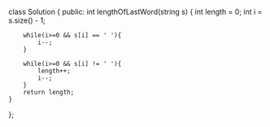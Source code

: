 class Solution {
public:
    int lengthOfLastWord(string s) {
        int length = 0;
        int i = s.size() - 1;

        while(i>=0 && s[i] == ' '){
            i--;
        }

        while(i>=0 && s[i] != ' '){
            length++;
            i--;
        }
        return length;
    }
};